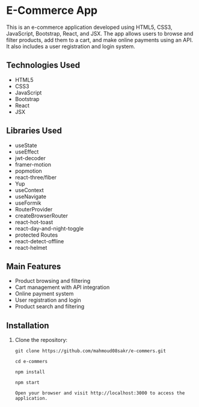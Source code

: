 # E-Commerce App

This is an e-commerce application developed using HTML5, CSS3, JavaScript, Bootstrap, React, and JSX. The app allows users to browse and filter products, add them to a cart, and make online payments using an API. It also includes a user registration and login system.

## Technologies Used

- HTML5
- CSS3
- JavaScript
- Bootstrap
- React
- JSX

## Libraries Used

- useState
- useEffect
- jwt-decoder
- framer-motion
- popmotion
- react-three/fiber
- Yup
- useContext
- useNavigate
- useFormik
- RouterProvider
- createBrowserRouter
- react-hot-toast
- react-day-and-night-toggle
- protected Routes
- react-detect-offline
- react-helmet

## Main Features

- Product browsing and filtering
- Cart management with API integration
- Online payment system
- User registration and login
- Product search and filtering

## Installation

1. Clone the repository:

   ```
   git clone https://github.com/mahmoud08sakr/e-commers.git 
   
   cd e-commers

   npm install
   
   npm start
   
   Open your browser and visit http://localhost:3000 to access the application.
   ```
   

